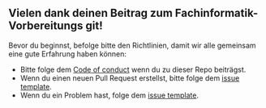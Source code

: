 ## Vielen dank deinen Beitrag zum Fachinformatik-Vorbereitungs git!

Bevor du beginnst, befolge bitte den Richtlinien, damit wir alle gemeinsam eine gute Erfahrung haben können:
* Bitte folge dem [Code of conduct](https://github.com/Niklashere/Fachinformatik-Vorbereitung/CODE_OF_CONDUCT.md) wenn du zu dieser Repo beiträgst.
* Wenn du einen neuen Pull Request erstellst, bitte folge dem [issue template](https://github.com/Niklashere/Fachinformatik-Vorbereitung/blob/main/.github/pull_request_template.md).
* Wenn du ein Problem hast, folge dem [issue template](https://github.com/Niklashere/Fachinformatik-Vorbereitung/tree/main/.github/ISSUE_TEMPLATE).